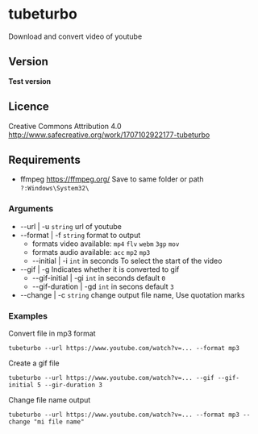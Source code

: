 # tubeturbo
Download and convert video of youtube

## Version
__Test version__

## Licence
Creative Commons Attribution 4.0
http://www.safecreative.org/work/1707102922177-tubeturbo

## Requirements
* ffmpeg https://ffmpeg.org/
Save to same folder or path `?:Windows\System32\`

### Arguments

* --url | -u `string` url of youtube
* --format | -f `string` format to output
  * formats video available: `mp4` `flv` `webm` `3gp` `mov`
  * formats audio available: `acc` `mp2` `mp3`
  * --initial | -i `int` in seconds To select the start of the video
* --gif | -g Indicates whether it is converted to gif
  * --gif-initial | -gi `int` in seconds default `0`
  * --gif-duration | -gd `int` in secons default `3`
* --change | -c `string` change output file name, Use quotation marks

### Examples

Convert file in mp3 format

`tubeturbo --url https://www.youtube.com/watch?v=... --format mp3`

Create a gif file

`tubeturbo --url https://www.youtube.com/watch?v=... --gif --gif-initial 5 --gir-duration 3`


Change file name output

`tubeturbo --url https://www.youtube.com/watch?v=... --format mp3 --change "mi file name"`
